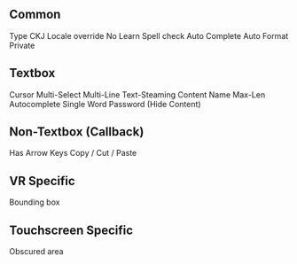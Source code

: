 ## Common
Type
CKJ
Locale override
No Learn
Spell check
Auto Complete
Auto Format
Private

## Textbox
Cursor
Multi-Select
Multi-Line
Text-Steaming
Content
Name
Max-Len
Autocomplete
Single Word
Password (Hide Content)

## Non-Textbox (Callback)
Has Arrow Keys
Copy / Cut / Paste

## VR Specific
Bounding box

## Touchscreen Specific
Obscured area
